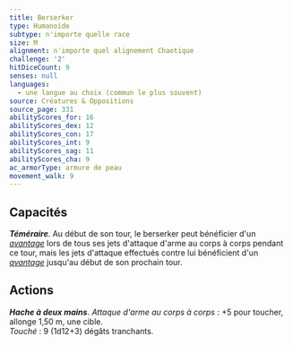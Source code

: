 ```yaml
---
title: Berserker
type: Humanoïde
subtype: n'importe quelle race
size: M
alignment: n'importe quel alignement Chaotique
challenge: '2'
hitDiceCount: 9
senses: null
languages:
  - une langue au choix (commun le plus souvent)
source: Créatures & Oppositions
source_page: 331
abilityScores_for: 16
abilityScores_dex: 12
abilityScores_con: 17
abilityScores_int: 9
abilityScores_sag: 11
abilityScores_cha: 9
ac_armorType: armure de peau
movement_walk: 9
---
```

## Capacités
_**Téméraire**_. Au début de son tour, le berserker peut bénéficier d'un [_avantage_](/utiliser-les-caracteristiques/#avantage-et-desavantage) lors de tous ses jets d'attaque d'arme au corps à corps pendant ce tour, mais les jets d'attaque effectués contre lui bénéficient d'un [_avantage_](/utiliser-les-caracteristiques/#avantage-et-desavantage) jusqu'au début de son prochain tour.

## Actions
_**Hache à deux mains**_. _Attaque d'arme au corps à corps_ : +5 pour toucher, allonge 1,50 m, une cible.  
_Touché_ : 9 (1d12+3) dégâts tranchants.
